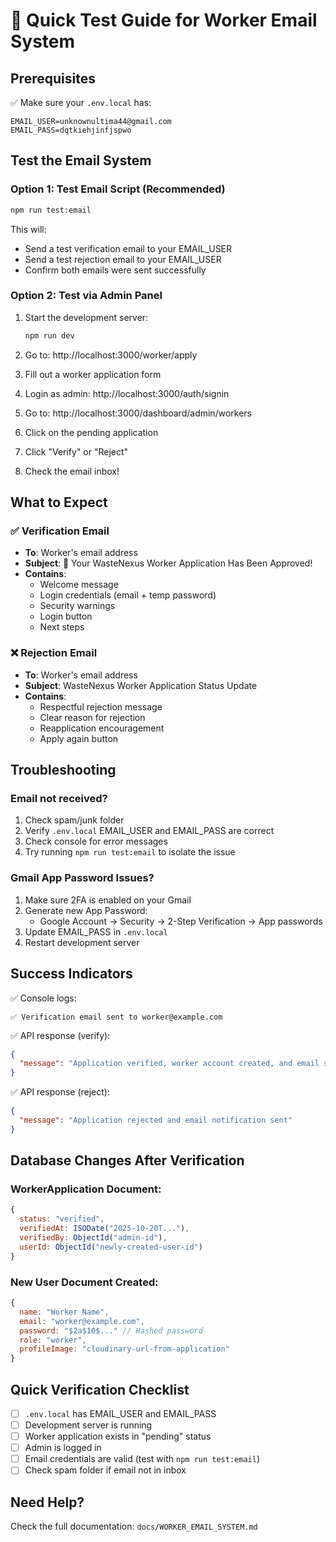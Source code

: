 # 🧪 Quick Test Guide for Worker Email System

## Prerequisites
✅ Make sure your `.env.local` has:
```env
EMAIL_USER=unknownultima44@gmail.com
EMAIL_PASS=dqtkiehjinfjspwo
```

## Test the Email System

### Option 1: Test Email Script (Recommended)
```bash
npm run test:email
```

This will:
- Send a test verification email to your EMAIL_USER
- Send a test rejection email to your EMAIL_USER
- Confirm both emails were sent successfully

### Option 2: Test via Admin Panel
1. Start the development server:
   ```bash
   npm run dev
   ```

2. Go to: http://localhost:3000/worker/apply
3. Fill out a worker application form
4. Login as admin: http://localhost:3000/auth/signin
5. Go to: http://localhost:3000/dashboard/admin/workers
6. Click on the pending application
7. Click "Verify" or "Reject"
8. Check the email inbox!

## What to Expect

### ✅ Verification Email
- **To**: Worker's email address
- **Subject**: 🎉 Your WasteNexus Worker Application Has Been Approved!
- **Contains**:
  - Welcome message
  - Login credentials (email + temp password)
  - Security warnings
  - Login button
  - Next steps

### ❌ Rejection Email
- **To**: Worker's email address
- **Subject**: WasteNexus Worker Application Status Update
- **Contains**:
  - Respectful rejection message
  - Clear reason for rejection
  - Reapplication encouragement
  - Apply again button

## Troubleshooting

### Email not received?
1. Check spam/junk folder
2. Verify `.env.local` EMAIL_USER and EMAIL_PASS are correct
3. Check console for error messages
4. Try running `npm run test:email` to isolate the issue

### Gmail App Password Issues?
1. Make sure 2FA is enabled on your Gmail
2. Generate new App Password:
   - Google Account → Security → 2-Step Verification → App passwords
3. Update EMAIL_PASS in `.env.local`
4. Restart development server

## Success Indicators

✅ Console logs:
```
✅ Verification email sent to worker@example.com
```

✅ API response (verify):
```json
{
  "message": "Application verified, worker account created, and email sent successfully"
}
```

✅ API response (reject):
```json
{
  "message": "Application rejected and email notification sent"
}
```

## Database Changes After Verification

### WorkerApplication Document:
```javascript
{
  status: "verified",
  verifiedAt: ISODate("2025-10-20T..."),
  verifiedBy: ObjectId("admin-id"),
  userId: ObjectId("newly-created-user-id")
}
```

### New User Document Created:
```javascript
{
  name: "Worker Name",
  email: "worker@example.com",
  password: "$2a$10$..." // Hashed password
  role: "worker",
  profileImage: "cloudinary-url-from-application"
}
```

## Quick Verification Checklist

- [ ] `.env.local` has EMAIL_USER and EMAIL_PASS
- [ ] Development server is running
- [ ] Worker application exists in "pending" status
- [ ] Admin is logged in
- [ ] Email credentials are valid (test with `npm run test:email`)
- [ ] Check spam folder if email not in inbox

## Need Help?

Check the full documentation: `docs/WORKER_EMAIL_SYSTEM.md`
